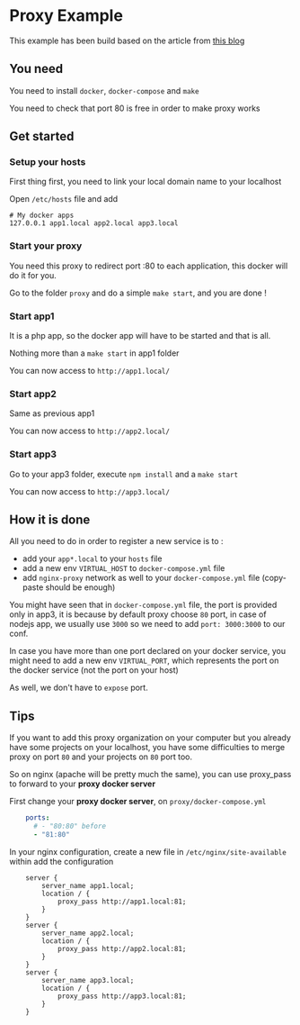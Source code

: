 # Proxy Example

This example has been build based on the article from [this blog](https://medium.com/@francoisromain/set-a-local-web-development-environment-with-custom-urls-and-https-3fbe91d2eaf0)

## You need

You need to install `docker`, `docker-compose` and `make`

You need to check that port 80 is free in order to make proxy works

## Get started
### Setup your hosts
First thing first, you need to link your local domain name to your localhost

Open `/etc/hosts` file and add 
```
# My docker apps
127.0.0.1 app1.local app2.local app3.local
```

### Start your proxy

You need this proxy to redirect port :80 to each application, this docker will do it for you.

Go to the folder `proxy` and do a simple `make start`, and you are done !

### Start app1

It is a php app, so the docker app will have to be started and that is all.

Nothing more than a `make start` in app1 folder

You can now access to `http://app1.local/`

### Start app2

Same as previous app1

You can now access to `http://app2.local/` 

### Start app3

Go to your app3 folder, execute `npm install` and a `make start`

You can now access to `http://app3.local/`

## How it is done

All you need to do in order to register a new service is to :
- add your `app*.local` to your `hosts` file
- add a new env `VIRTUAL_HOST` to `docker-compose.yml` file
- add `nginx-proxy` network as well to your `docker-compose.yml` file (copy-paste should be enough)

You might have seen that in `docker-compose.yml` file, the port is provided only in app3, it is because by default proxy 
choose `80` port, in case of nodejs app, we usually use `3000` so we need to add `port: 3000:3000` to our conf. 

In case you have more than one port declared on your docker service, you might need to add a new env `VIRTUAL_PORT`, 
which represents the port on the docker service (not the port on your host)

As well, we don't have to `expose` port. 

## Tips

If you want to add this proxy organization on your computer but you already have some projects on your localhost, 
you have some difficulties to merge proxy on port `80` and your projects on `80` port too.

So on nginx (apache will be pretty much the same), you can use proxy_pass to forward to your **proxy docker server**

First change your **proxy docker server**, on `proxy/docker-compose.yml`

```yaml
    ports:
      # - "80:80" before 
      - "81:80"
```

In your nginx configuration, create a new file in `/etc/nginx/site-available` within add the configuration 

```nginxconf
    server {
        server_name app1.local;
        location / {
            proxy_pass http://app1.local:81;
        }
    }
    server {
        server_name app2.local;
        location / {
            proxy_pass http://app2.local:81;
        }
    }
    server {
        server_name app3.local;
        location / {
            proxy_pass http://app3.local:81;
        }
    }
```
